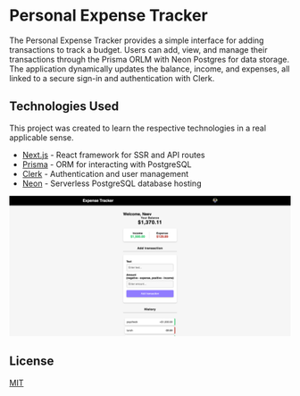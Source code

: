 # Personal Expense Tracker

The Personal Expense Tracker provides a simple interface for adding transactions to track a budget. Users can add, view, and manage their transactions through the Prisma ORLM with Neon Postgres for data storage. The application dynamically updates the balance, income, and expenses, all linked to a secure sign-in and authentication with Clerk.



## Technologies Used

This project was created to learn the respective technologies in a real applicable sense.

- [Next.js](https://nextjs.org/) - React framework for SSR and API routes
- [Prisma](https://www.prisma.io/) - ORM for interacting with PostgreSQL
- [Clerk](https://clerk.dev/) - Authentication and user management
- [Neon](https://neon.tech/) - Serverless PostgreSQL database hosting

![Example Image](image.png)

## License

[MIT](https://choosealicense.com/licenses/mit/)
